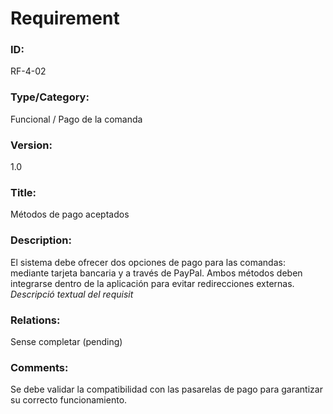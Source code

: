 # Requirement
### ID: 
RF-4-02
### Type/Category: 
Funcional / Pago de la comanda
### Version: 
1.0
### Title: 
Métodos de pago aceptados
### Description:
El sistema debe ofrecer dos opciones de pago para las comandas: mediante tarjeta bancaria y a través de PayPal. Ambos métodos deben integrarse dentro de la aplicación para evitar redirecciones externas.
_Descripció textual del requisit_
### Relations: 
Sense completar (pending)
### Comments:
Se debe validar la compatibilidad con las pasarelas de pago para garantizar su correcto funcionamiento.
